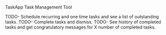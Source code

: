 TaskApp
Task Management Tool

TODO- Schedule recurring and one time tasks and see a list of outstanding tasks.
TODO- Complete tasks and dismiss.
TODO- See history of completed tasks and get congratulatory messages for X number of completed tasks.
